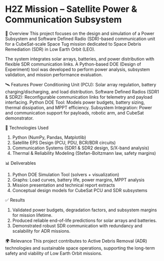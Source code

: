 # H2Z Mission – Satellite Power & Communication Subsystem
📌 Overview
This project focuses on the design and simulation of a Power Subsystem and Software Defined Radio (SDR)-based communication unit for a CubeSat-scale Space Tug mission dedicated to Space Debris Remediation (SDR) in Low Earth Orbit (LEO).

The system integrates solar arrays, batteries, and power distribution with flexible SDR communication links. A Python-based DOE (Design of Experiment) tool was developed to perform power analysis, subsystem validation, and mission performance evaluation.

🛰 Features
Power Conditioning Unit (PCU): Solar array regulation, battery charging/discharging, and load distribution.
Software Defined Radios (SDR1 & SDR2): Reconfigurable communication links for telemetry and payload interfacing.
Python DOE Tool: Models power budgets, battery sizing, thermal dissipation, and MPPT efficiency.
Subsystem Integration: Power and communication support for payloads, robotic arm, and CubeSat demonstrator.

🔧 Technologies Used
1. Python (NumPy, Pandas, Matplotlib)
2. Satellite EPS Design (PCU, PDU, BCR/BDR circuits)
3. Communication Systems (SDR1 & SDR2 design, S/X-band analysis)
4. Thermal & Reliability Modeling (Stefan-Boltzmann law, safety margins)

📊 Deliverables
1. Python DOE Simulation Tool (solvers + visualization)
2. Graphs: Load curves, battery life, power margins, MPPT analysis
3. Mission presentation and technical report extracts
4. Conceptual design models for CubeSat PCU and SDR subsystems

✅ Results
1. Validated power budgets, degradation factors, and subsystem margins for mission lifetime.
2. Produced reliable end-of-life predictions for solar arrays and batteries.
3. Demonstrated robust SDR communication with redundancy and scalability for ADR missions.

🌍 Relevance
This project contributes to Active Debris Removal (ADR) technologies and sustainable space operations, supporting the long-term safety and viability of Low Earth Orbit missions.
